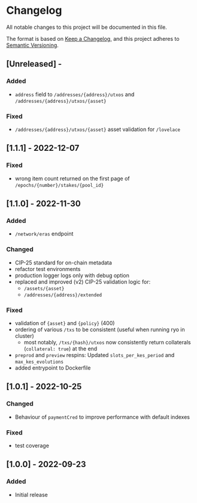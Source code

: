 # Changelog

All notable changes to this project will be documented in this file.

The format is based on [Keep a Changelog](https://keepachangelog.com/en/1.0.0/),
and this project adheres to [Semantic Versioning](https://semver.org/spec/v2.0.0.html).

## [Unreleased] -

### Added

- `address` field to `/addresses/{address}/utxos` and `/addresses/{address}/utxos/{asset}`

### Fixed

- `/addresses/{address}/utxos/{asset}` asset validation for `/lovelace`

## [1.1.1] - 2022-12-07

### Fixed

- wrong item count returned on the first page of `/epochs/{number}/stakes/{pool_id}`

## [1.1.0] - 2022-11-30

### Added

- `/network/eras` endpoint

### Changed

- CIP-25 standard for on-chain metadata
- refactor test environments
- production logger logs only with debug option
- replaced and improved (v2) CIP-25 validation logic for:
  - `/assets/{asset}`
  - `/addresses/{address}/extended`

### Fixed

- validation of `{asset}` and `{policy}` (400)
- ordering of various `/txs` to be consistent (useful when running ryo in cluster)
  - most notably, `/txs/{hash}/utxos` now consistently return collaterals (`collateral: true`) at the end
- `preprod` and `preview` respins: Updated `slots_per_kes_period` and `max_kes_evolutions`
- added entrypoint to Dockerfile

## [1.0.1] - 2022-10-25

### Changed

- Behaviour of `paymentCred` to improve performance with default indexes

### Fixed

- test coverage

## [1.0.0] - 2022-09-23

### Added

- Initial release
